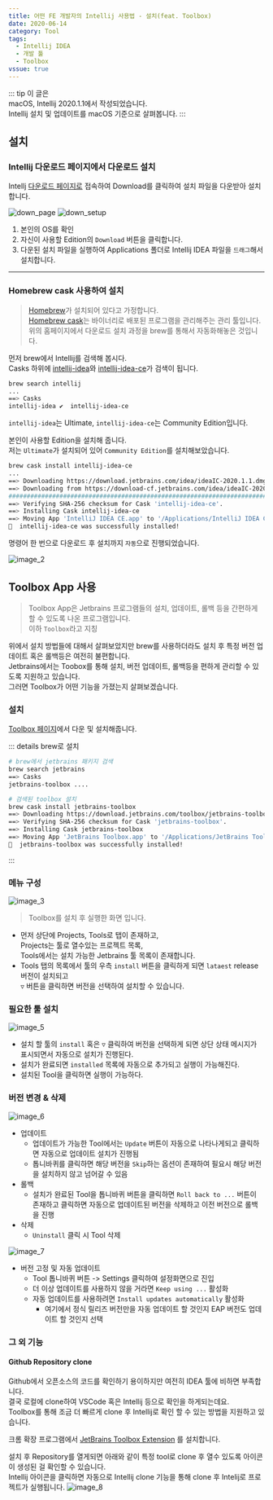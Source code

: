 ```yaml
---
title: 어떤 FE 개발자의 Intellij 사용법 - 설치(feat. Toolbox)
date: 2020-06-14
category: Tool
tags:
  - Intellij IDEA
  - 개발 툴
  - Toolbox
vssue: true
---
```

::: tip 이 글은  
macOS, Intellij 2020.1.1에서 작성되었습니다.  
Intellij 설치 및 업데이트를 macOS 기준으로 살펴봅니다.
:::

## 설치

### Intellij 다운로드 페이지에서 다운로드 설치

Intellj
[다운로드 페이지로](https://www.jetbrains.com/idea/download) 접속하여
Download를 클릭하여 설치 파일을 다운받아 설치합니다.

![down_page](./images/down_page.png)
![down_setup](./images/down_setup.png)
1. 본인의 OS를 확인
2. 자신이 사용할 Edition의 `Download` 버튼을 클릭합니다.
3. 다운된 설치 파일을 실행하여 Applications 폴더로 Intellij IDEA 파일을
   `드래그`해서 설치합니다.

---

### Homebrew cask 사용하여 설치
> [Homebrew](https://brew.sh/)가 설치되어 있다고 가정합니다.  
> [Homebrew cask](https://github.com/Homebrew/homebrew-cask)는 바이너리로
> 배포된 프로그램을 관리해주는 관리 툴입니다.  
> 위의 홈페이지에서 다운로드 설치 과정을 brew를 통해서 자동화해놓은 것입니다.

먼저 brew에서 Intellij를 검색해 봅시다.  
Casks 하위에
[intellij-idea](https://github.com/Homebrew/homebrew-cask/blob/master/Casks/intellij-idea.rb)와
[intellij-idea-ce](https://github.com/Homebrew/homebrew-cask/blob/master/Casks/intellij-idea-ce.rb)가
검색이 됩니다.

```bash
brew search intellij
...
==> Casks
intellij-idea ✔  intellij-idea-ce
```
`intellij-idea`는 Ultimate, `intellij-idea-ce`는 Community Edition입니다.

본인이 사용할 Edition을 설치해 줍니다.  
저는 `Ultimate`가 설치되어 있어 `Community Edition`를 설치해보았습니다.
```bash
brew cask install intellij-idea-ce
...
==> Downloading https://download.jetbrains.com/idea/ideaIC-2020.1.1.dmg
==> Downloading from https://download-cf.jetbrains.com/idea/ideaIC-2020.1.1.dmg
######################################################################## 100.0%
==> Verifying SHA-256 checksum for Cask 'intellij-idea-ce'.
==> Installing Cask intellij-idea-ce
==> Moving App 'IntelliJ IDEA CE.app' to '/Applications/IntelliJ IDEA CE.app'.
🍺  intellij-idea-ce was successfully installed!
```

명령어 한 번으로 다운로드 후 설치까지 `자동`으로 진행되었습니다.

![image_2](./images/image_2.png)

## Toolbox App 사용
> Toolbox App은 Jetbrains 프로그램들의 설치, 업데이트, 롤백 등을 간편하게 할 수 있도록
> 나온 프로그램입니다.  
> 이하 `Toolbox`라고 지칭

위에서 설치 방법들에 대해서 살펴보았지만 brew를 사용하더라도 설치 후 특정 버전 업데이트 혹은
롤백등은 여전히 불편합니다.  
Jetbrains에서는 Toobox를 통해 설치, 버전 업데이트, 롤백등을 편하게 관리할 수 있도록
지원하고 있습니다.  
그러면 Toolbox가 어떤 기능을 가졌는지 살펴보겠습니다.


### 설치
[Toolbox 페이지](https://www.jetbrains.com/toolbox-app/)에서 다운 및 설치해줍니다.

::: details brew로 설치
```bash
# brew에서 jetbrains 패키지 검색
brew search jetbrains
==> Casks
jetbrains-toolbox ....

# 검색된 toolbox 설치
brew cask install jetbrains-toolbox   
==> Downloading https://download.jetbrains.com/toolbox/jetbrains-toolbox-1.17.7018.dmg
==> Verifying SHA-256 checksum for Cask 'jetbrains-toolbox'.
==> Installing Cask jetbrains-toolbox
==> Moving App 'JetBrains Toolbox.app' to '/Applications/JetBrains Toolbox.app'.
🍺  jetbrains-toolbox was successfully installed!

```
:::

### 메뉴 구성

![image_3](./images/image_3.png)
> Toolbox를 설치 후 실행한 화면 입니다.

- 먼저 상단에 Projects, Tools로 탭이 존재하고,  
  Projects는 툴로 열수있는 프로젝트 목록,  
  Tools에서는 설치 가능한 Jetbrains 툴 목록이 존재합니다.
- Tools 탭의 목록에서 툴의 우측 `install` 버튼을 클릭하게 되면 `lataest` release
  버전이 설치되고  
  `▽` 버튼을 클릭하면 버전을 선택하여 설치할 수 있습니다.

### 필요한 툴 설치

![image_5](./images/image_5.png)

- 설치 할 툴의 `install` 혹은 `▽` 클릭하여 버전을 선택하게 되면 상단 상태 메시지가
  표시되면서 자동으로 설치가 진행된다.
- 설치가 완료되면 `installed` 목록에 자동으로 추가되고 실행이 가능해진다.
- 설치된 Tool을 클릭하면 실행이 가능하다.

### 버전 변경 & 삭제
![image_6](./images/image_6.png)

- 업데이트
  - 업데이트가 가능한 Tool에서는 `Update` 버튼이 자동으로 나타나게되고 클릭하면 자동으로
    업데이트 설치가 진행됨
  - 톱니바퀴를 클릭하면 해당 버전을 `Skip`하는 옵션이 존재하여 필요시 해당 버전을 설치하지
    않고 넘어갈 수 있음
- 롤백
  - 설치가 완료된 Tool을 톱니바퀴 버튼을 클릭하면 `Roll back to ...` 버튼이 존재하고
    클릭하면 자동으로 업데이트된 버전을 삭제하고 이전 버전으로 롤백을 진행
- 삭제
  - `Uninstall` 클릭 시 Tool 삭제

![image_7](./images/image_7.png)
- 버전 고정 및 자동 업데이트
  - Tool 톱니바퀴 버튼 -> Settings 클릭하여 설정화면으로 진입
  - 더 이상 업데이트를 사용하지 않을 거라면 `Keep using ...` 활성화
  - 자동 업데이트를 사용하려면 `Install updates automatically` 활성화
    - 여기에서 정식 릴리즈 버전만을 자동 업데이트 할 것인지 EAP 버전도 업데이트 할 것인지
      선택

### 그 외 기능

#### Github Repository clone
Github에서 오픈소스의 코드를 확인하기 용이하지만 여전히 IDEA 툴에 비하면 부족합니다.  
결국 로컬에 clone하여 VSCode 혹은 Intellij 등으로 확인을 하게되는데요.  
Toolbox를 통해 조금 더 빠르게 clone 후 Intellij로 확인 할 수 있는 방법을 지원하고
있습니다.

크롬 확장 프로그램에서
[JetBrains Toolbox Extension](https://chrome.google.com/webstore/detail/jetbrains-toolbox-extensi/offnedcbhjldheanlbojaefbfbllddna)
를 설치합니다.

설치 후 Repository를 열게되면 아래와 같이 특정 tool로 clone 후 열수 있도록 아이콘이
생성된 걸 확인할 수 있습니다.  
Intellij 아이콘을 클릭하면 자동으로 Intellij clone 기능을 통해 clone 후 Intelij로
프로젝트가 실행됩니다.
![image_8](./images/image_8.png)

